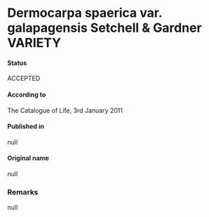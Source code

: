 # Dermocarpa spaerica var. galapagensis Setchell & Gardner VARIETY

#### Status
ACCEPTED

#### According to
The Catalogue of Life, 3rd January 2011

#### Published in
null

#### Original name
null

### Remarks
null